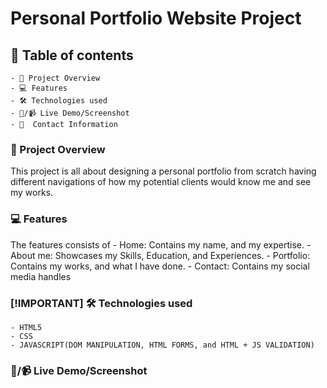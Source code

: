 # Personal Portfolio Website Project

## 📑 Table of contents
    - 📖 Project Overview
    - 💻 Features
    - 🛠️ Technologies used
    - 📸/📹 Live Demo/Screenshot
    - 👤  Contact Information


### 📖 Project Overview

This project is all about designing a personal portfolio from scratch having different navigations of how my potential clients would know me and see my works.

### 💻 Features

The features consists of 
    - Home: Contains my name, and my expertise.
    - About me: Showcases my Skills, Education, and Experiences.
    - Portfolio: Contains my works, and what I have done.
    - Contact: Contains my social media handles

### [!IMPORTANT] 🛠️ Technologies used
    - HTML5
    - CSS
    - JAVASCRIPT(DOM MANIPULATION, HTML FORMS, and HTML + JS VALIDATION)

### 📸/📹 Live Demo/Screenshot